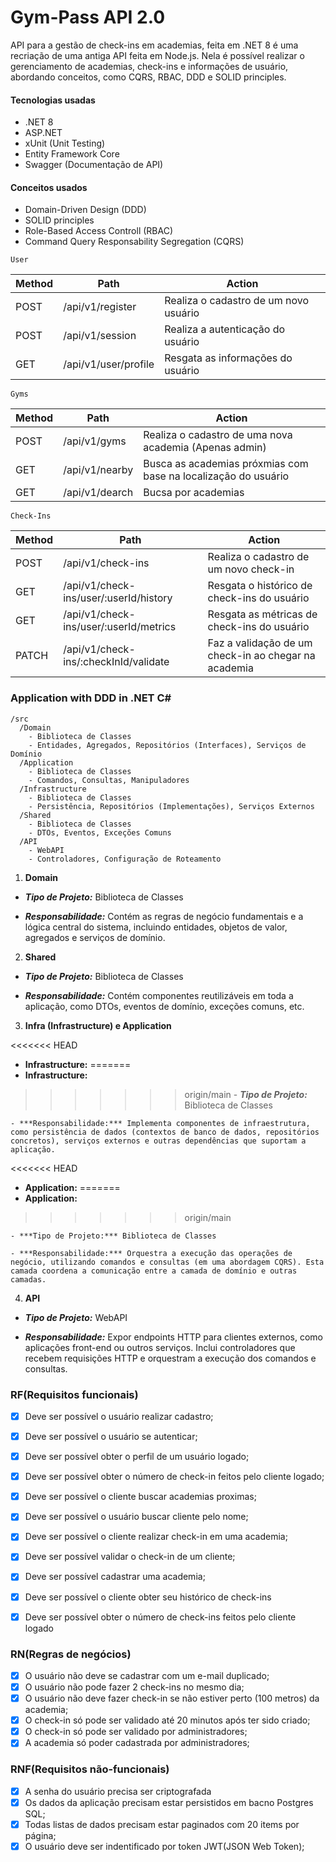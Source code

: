 # Gym-Pass API 2.0
API para a gestão de check-ins em academias, feita em .NET 8 é uma recriação de uma antiga API feita em Node.js.
Nela é possível realizar o gerenciamento de academias, check-ins e informações de usuário, abordando conceitos, como
CQRS, RBAC, DDD e SOLID principles.

#### Tecnologias usadas

- .NET 8
- ASP.NET
- xUnit (Unit Testing)
- Entity Framework Core
- Swagger (Documentação de API)

#### Conceitos usados

- Domain-Driven Design (DDD)
- SOLID principles
- Role-Based Access Controll (RBAC)
- Command Query Responsability Segregation (CQRS)


`User`

| Method | Path | Action |
| ------ | ---- | ------ |
| POST   | /api/v1/register | Realiza o cadastro de um novo usuário |
| POST   | /api/v1/session  | Realiza a autenticação do usuário |
| GET    | /api/v1/user/profile | Resgata as informações do usuário |

`Gyms`

| Method | Path | Action |
| ------ | ---- | ------ |
| POST   | /api/v1/gyms | Realiza o cadastro de uma nova academia (Apenas admin) |
| GET    | /api/v1/nearby  | Busca as academias próxmias com base na localização do usuário |
| GET    | /api/v1/dearch | Bucsa por academias |

`Check-Ins`

| Method | Path | Action |
| ------ | ---- | ------ |
| POST   | /api/v1/check-ins | Realiza o cadastro de um novo check-in |
| GET    | /api/v1/check-ins/user/:userId/history  | Resgata o histórico de check-ins do usuário |
| GET    | /api/v1/check-ins/user/:userId/metrics | Resgata as métricas de check-ins do usuário |
| PATCH  | /api/v1/check-ins/:checkInId/validate | Faz a validação de um check-in ao chegar na academia |


### Application with DDD in .NET C#
```plaintext
/src
  /Domain
    - Biblioteca de Classes
    - Entidades, Agregados, Repositórios (Interfaces), Serviços de Domínio
  /Application
    - Biblioteca de Classes
    - Comandos, Consultas, Manipuladores
  /Infrastructure
    - Biblioteca de Classes
    - Persistência, Repositórios (Implementações), Serviços Externos
  /Shared
    - Biblioteca de Classes
    - DTOs, Eventos, Exceções Comuns
  /API
    - WebAPI
    - Controladores, Configuração de Roteamento
```

1. **Domain**
- ***Tipo de Projeto:*** Biblioteca de Classes

- ***Responsabilidade:*** Contém as regras de negócio fundamentais e a lógica central do sistema, incluindo entidades, objetos de valor, agregados e serviços de domínio.

2. **Shared**

- ***Tipo de Projeto:*** Biblioteca de Classes

- ***Responsabilidade:*** Contém componentes reutilizáveis em toda a aplicação, como DTOs, eventos de domínio, exceções comuns, etc.

3. **Infra (Infrastructure) e Application**

<<<<<<< HEAD
- **Infrastructure:**
=======
- **Infrastructure:** 
>>>>>>> origin/main
    - ***Tipo de Projeto:*** Biblioteca de Classes

    - ***Responsabilidade:*** Implementa componentes de infraestrutura, como persistência de dados (contextos de banco de dados, repositórios concretos), serviços externos e outras dependências que suportam a aplicação.

<<<<<<< HEAD
- **Application:**
=======
- **Application:** 
>>>>>>> origin/main

    - ***Tipo de Projeto:*** Biblioteca de Classes

    - ***Responsabilidade:*** Orquestra a execução das operações de negócio, utilizando comandos e consultas (em uma abordagem CQRS). Esta camada coordena a comunicação entre a camada de domínio e outras camadas.

4. **API**

- ***Tipo de Projeto:*** WebAPI

- ***Responsabilidade:*** Expor endpoints HTTP para clientes externos, como aplicações front-end ou outros serviços. Inclui controladores que recebem requisições HTTP e orquestram a execução dos comandos e consultas.


### RF(Requisitos funcionais)

- [x] Deve ser possível o usuário realizar cadastro;
- [x] Deve ser possível o usuário se autenticar;
- [x] Deve ser possível obter o perfil de um usuário logado;
- [x] Deve ser possível obter o número de check-in feitos pelo cliente logado;
- [x] Deve ser possível o cliente buscar academias proximas;
- [x] Deve ser possível o usuário buscar cliente pelo nome;
- [x] Deve ser possível o cliente realizar check-in em uma academia;
- [x] Deve ser possível validar o check-in de um cliente;
- [x] Deve ser possível cadastrar uma academia;
- [x] Deve ser possível o cliente obter seu histórico de check-ins
- [x] Deve ser possível obter o número de check-ins feitos pelo cliente logado


### RN(Regras de negócios)

- [x] O usuário não deve se cadastrar com um e-mail duplicado;
- [x] O usuário não pode fazer 2 check-ins no mesmo dia;
- [x] O usuário não deve fazer check-in se não estiver perto (100 metros) da academia;
- [x] O check-in só pode ser validado até 20 minutos após ter sido criado;
- [x] O check-in só pode ser validado por administradores;
- [x] A academia só poder cadastrada por administradores;

### RNF(Requisitos não-funcionais)

- [x] A senha do usuário precisa ser criptografada
- [x] Os dados da aplicação precisam estar persistidos em bacno Postgres SQL;
- [x] Todas listas de dados precisam estar paginados com 20 items por página;
- [x] O usuário deve ser indentificado por token JWT(JSON Web Token);
